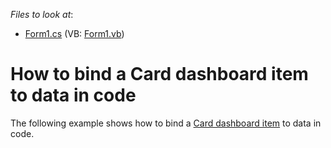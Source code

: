 *Files to look at*:

* [Form1.cs](./CS/DXApplication1/Form1.cs) (VB: [Form1.vb](./CS/DXApplication1/Form1.vb))

# How to bind a Card dashboard item to data in code

The following example shows how to bind a [Card dashboard item](http://docs.devexpress.com/Dashboard/15263/) to data in code.